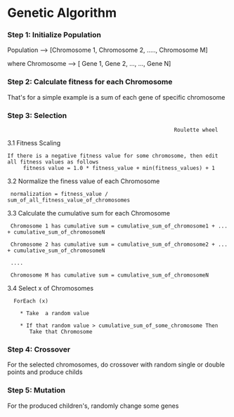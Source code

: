# Genetic Algorithm

### Step 1:  Initialize Population

Population  -->     [Chromosome 1, Chromosome 2, ....., Chromosome M]

where Chromosome --> 
                    [ Gene 1, Gene 2, ..., ..., Gene N]


### Step 2: Calculate fitness for each Chromosome

That's for a simple example is a sum of each gene of specific chromosome


### Step 3: Selection

                                                         Roulette wheel

3.1 Fitness Scaling 
     
    If there is a negative fitness value for some chromosome, then edit all fitness values as follows
         fitness value = 1.0 * fitness_value + min(fitness_values) + 1

3.2 Normalize the finess value of each Chromosome

     normalization = fitness_value / sum_of_all_fitness_value_of_chromosomes

3.3 Calculate the cumulative sum for each Chromosome

     Chromosome 1 has cumulative sum = cumulative_sum_of_chromosome1 + ... + cumulative_sum_of_chromosomeN

     Chromosome 2 has cumulative sum = cumulative_sum_of_chromosome2 + ... + cumulative_sum_of_chromosomeN

     ....

     Chromosome M has cumulative sum = cumulative_sum_of_chromosomeN


3.4 Select x of Chromosomes

      ForEach (x)

        * Take  a random value

        * If that random value > cumulative_sum_of_some_chromosome Then
           Take that Chromosome

### Step 4: Crossover

For the selected chromosomes, do crossover with random single or double points and produce childs

### Step 5: Mutation

For the produced children's, randomly change some genes
